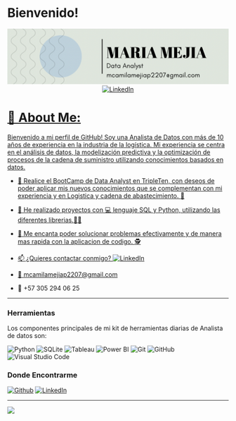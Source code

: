 <h1>Bienvenido!</h1>

<div align="center">
<img src="https://github.com/jhonsamuel10/assets/blob/main/Banner .png.png"  alt="Banner de Analisis de Datos" width="800"/>
<div align="center">  
<a href="https://www.linkedin.com/in/jhon-freddy-hernandez-bernal-jh" target="_blank"><img alt="LinkedIn" src="https://img.shields.io/badge/linkedin-%230077B5.svg?&style=flat-square&logo=linkedin&logoColor=white" />
</div>

 <div id="header" align="left">

# 💫 About Me:
Bienvenido a mi perfil de GitHub! Soy una Analista de Datos con más de 10 años de experiencia en la industria de la logística. Mi experiencia se centra en el análisis de datos, la modelización predictiva y la optimización de procesos de la cadena de suministro utilizando conocimientos basados en datos.

* :telescope: Realice el BootCamp de Data Analyst en TripleTen, con deseos de poder aplicar mis nuevos conocimientos que se complementan con mi experiencia y en Logistica y cadena de abastecimiento. :muscle:

* :seedling: He realizado proyectos con :computer: lenguaje SQL y Python, utilizando las diferentes librerias.:technologist:

* :heartbeat: Me encanta poder solucionar problemas efectivamente y de manera mas rapida con la aplicacion de codigo. :detective:

* :mailbox: ¿Quieres contactar conmigo? <a href="https://www.linkedin.com/in/jhon-freddy-hernandez-bernal-jh" target="_blank"><img alt="LinkedIn" src="https://img.shields.io/badge/linkedin-%230077B5.svg?&style=flat-square&logo=linkedin&logoColor=white" />

* :e-mail: mcamilamejiap2207@gmail.com

* :iphone: +57 305 294 06 25
---



</p>

<h3><b>Herramientas</b></h3>

Los componentes principales de mi kit de herramientas diarias de Analista de datos son:

<!--
Icons from https://simpleicons.org/
-->
  

<p>
<img alt="Python" src="https://img.shields.io/badge/-Python-3776AB?style=flat-square&logo=python&logoColor=white" />
<img alt="SQLite" src="https://img.shields.io/badge/-SQL-003B57?style=flat-square&logo=sqlite&logoColor=white" />
<img alt="Tableau" src="https://img.shields.io/badge/-Tableau-E97627?style=flat-square&logo=Tableau&logoColor=white" />  
<img alt="Power BI" src="https://img.shields.io/badge/-Power BI-F2C811?style=flat-square&logo=Power BI&logoColor=white" />  
<img alt="Git" src="https://img.shields.io/badge/-Git-F05032?style=flat-square&logo=git&logoColor=white" />
<img alt="GitHub" src="https://img.shields.io/badge/-GitHub-181717?style=flat-square&logo=gitHub&logoColor=white" />

<img alt="Visual Studio Code" src="https://img.shields.io/badge/-Visual Studio Code-007ACC?style=flat-square&logo=Visual Studio Code&logoColor=white" />

</p>


<h3><b>Donde Encontrarme </b></h3>
<p>
<a href="https://github.com/jhonsamuel10" target="_blank"><img alt="Github" src="https://img.shields.io/badge/GitHub-%2312100E.svg?&style=flat-square&logo=Github&logoColor=white" /></a> 
<a href="https://www.linkedin.com/in/jhon-freddy-hernandez-bernal-jh" target="_blank"><img alt="LinkedIn" src="https://img.shields.io/badge/linkedin-%230077B5.svg?&style=flat-square&logo=linkedin&logoColor=white" />
</a>
</p>




---
[![](https://visitcount.itsvg.in/api?id=jhonsamuel10&icon=0&color=0)](https://visitcount.itsvg.in)




